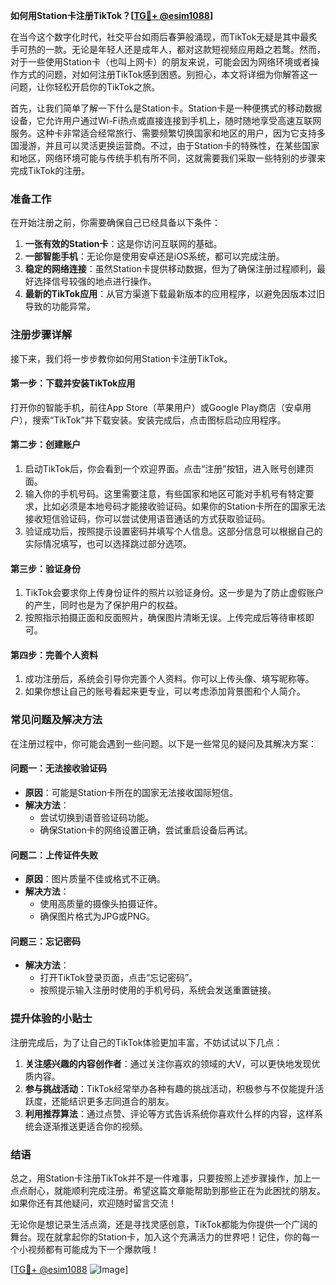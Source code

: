 **如何用Station卡注册TikTok？[[TG💪+ @esim1088](https://t.me/s/esim1088)]**

在当今这个数字化时代，社交平台如雨后春笋般涌现，而TikTok无疑是其中最炙手可热的一款。无论是年轻人还是成年人，都对这款短视频应用趋之若鹜。然而，对于一些使用Station卡（也叫上网卡）的朋友来说，可能会因为网络环境或者操作方式的问题，对如何注册TikTok感到困惑。别担心，本文将详细为你解答这一问题，让你轻松开启你的TikTok之旅。

首先，让我们简单了解一下什么是Station卡。Station卡是一种便携式的移动数据设备，它允许用户通过Wi-Fi热点或直接连接到手机上，随时随地享受高速互联网服务。这种卡非常适合经常旅行、需要频繁切换国家和地区的用户，因为它支持多国漫游，并且可以灵活更换运营商。不过，由于Station卡的特殊性，在某些国家和地区，网络环境可能与传统手机有所不同，这就需要我们采取一些特别的步骤来完成TikTok的注册。

### 准备工作

在开始注册之前，你需要确保自己已经具备以下条件：

1. **一张有效的Station卡**：这是你访问互联网的基础。
2. **一部智能手机**：无论你是使用安卓还是iOS系统，都可以完成注册。
3. **稳定的网络连接**：虽然Station卡提供移动数据，但为了确保注册过程顺利，最好选择信号较强的地点进行操作。
4. **最新的TikTok应用**：从官方渠道下载最新版本的应用程序，以避免因版本过旧导致的功能异常。

### 注册步骤详解

接下来，我们将一步步教你如何用Station卡注册TikTok。

#### 第一步：下载并安装TikTok应用

打开你的智能手机，前往App Store（苹果用户）或Google Play商店（安卓用户），搜索“TikTok”并下载安装。安装完成后，点击图标启动应用程序。

#### 第二步：创建账户

1. 启动TikTok后，你会看到一个欢迎界面。点击“注册”按钮，进入账号创建页面。
2. 输入你的手机号码。这里需要注意，有些国家和地区可能对手机号有特定要求，比如必须是本地号码才能接收验证码。如果你的Station卡所在的国家无法接收短信验证码，你可以尝试使用语音通话的方式获取验证码。
3. 验证成功后，按照提示设置密码并填写个人信息。这部分信息可以根据自己的实际情况填写，也可以选择跳过部分选项。

#### 第三步：验证身份

1. TikTok会要求你上传身份证件的照片以验证身份。这一步是为了防止虚假账户的产生，同时也是为了保护用户的权益。
2. 按照指示拍摄正面和反面照片，确保图片清晰无误。上传完成后等待审核即可。

#### 第四步：完善个人资料

1. 成功注册后，系统会引导你完善个人资料。你可以上传头像、填写昵称等。
2. 如果你想让自己的账号看起来更专业，可以考虑添加背景图和个人简介。

### 常见问题及解决方法

在注册过程中，你可能会遇到一些问题。以下是一些常见的疑问及其解决方案：

#### 问题一：无法接收验证码

- **原因**：可能是Station卡所在的国家无法接收国际短信。
- **解决方法**：
  - 尝试切换到语音验证码功能。
  - 确保Station卡的网络设置正确，尝试重启设备后再试。

#### 问题二：上传证件失败

- **原因**：图片质量不佳或格式不正确。
- **解决方法**：
  - 使用高质量的摄像头拍摄证件。
  - 确保图片格式为JPG或PNG。

#### 问题三：忘记密码

- **解决方法**：
  - 打开TikTok登录页面，点击“忘记密码”。
  - 按照提示输入注册时使用的手机号码，系统会发送重置链接。

### 提升体验的小贴士

注册完成后，为了让自己的TikTok体验更加丰富，不妨试试以下几点：

1. **关注感兴趣的内容创作者**：通过关注你喜欢的领域的大V，可以更快地发现优质内容。
2. **参与挑战活动**：TikTok经常举办各种有趣的挑战活动，积极参与不仅能提升活跃度，还能结识更多志同道合的朋友。
3. **利用推荐算法**：通过点赞、评论等方式告诉系统你喜欢什么样的内容，这样系统会逐渐推送更适合你的视频。

### 结语

总之，用Station卡注册TikTok并不是一件难事，只要按照上述步骤操作，加上一点点耐心，就能顺利完成注册。希望这篇文章能帮助到那些正在为此困扰的朋友。如果你还有其他疑问，欢迎随时留言交流！

无论你是想记录生活点滴，还是寻找灵感创意，TikTok都能为你提供一个广阔的舞台。现在就拿起你的Station卡，加入这个充满活力的世界吧！记住，你的每一个小视频都有可能成为下一个爆款哦！

[[TG💪+ @esim1088](https://t.me/s/esim1088) ![Image](https://i.postimg.cc/4NQfJmqS/Snipaste-2025-05-13-00-14-12.png)]
